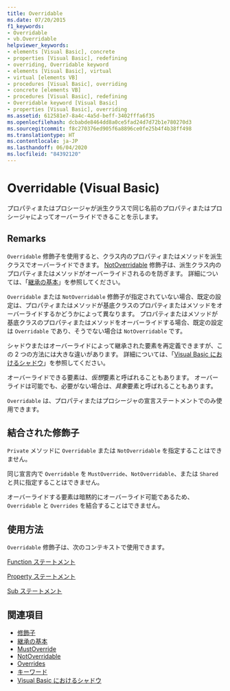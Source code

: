 ```yaml
---
title: Overridable
ms.date: 07/20/2015
f1_keywords:
- Overridable
- vb.Overridable
helpviewer_keywords:
- elements [Visual Basic], concrete
- properties [Visual Basic], redefining
- overriding, Overridable keyword
- elements [Visual Basic], virtual
- virtual [elements VB]
- procedures [Visual Basic], overriding
- concrete [elements VB]
- procedures [Visual Basic], redefining
- Overridable keyword [Visual Basic]
- properties [Visual Basic], overriding
ms.assetid: 612581e7-8a4c-4a5d-beff-3402fffa6f35
ms.openlocfilehash: dcbabde8464dd8a0ce5fad24d7d72b1e780270d3
ms.sourcegitcommit: f8c270376ed905f6a8896ce0fe25b4f4b38ff498
ms.translationtype: HT
ms.contentlocale: ja-JP
ms.lasthandoff: 06/04/2020
ms.locfileid: "84392120"
---
```

# <a name="overridable-visual-basic"></a>Overridable (Visual Basic)
プロパティまたはプロシージャが派生クラスで同じ名前のプロパティまたはプロシージャによってオーバーライドできることを示します。  
  
## <a name="remarks"></a>Remarks  
 `Overridable` 修飾子を使用すると、クラス内のプロパティまたはメソッドを派生クラスでオーバーライドできます。 [NotOverridable](notoverridable.md) 修飾子は、派生クラス内のプロパティまたはメソッドがオーバーライドされるのを防ぎます。  詳細については、「[継承の基本](../../programming-guide/language-features/objects-and-classes/inheritance-basics.md)」を参照してください。  
  
 `Overridable` または `NotOverridable` 修飾子が指定されていない場合、既定の設定は、プロパティまたはメソッドが基底クラスのプロパティまたはメソッドをオーバーライドするかどうかによって異なります。 プロパティまたはメソッドが基底クラスのプロパティまたはメソッドをオーバーライドする場合、既定の設定は `Overridable` であり、そうでない場合は `NotOverridable` です。  
  
 シャドウまたはオーバーライドによって継承された要素を再定義できますが、この 2 つの方法には大きな違いがあります。 詳細については、「[Visual Basic におけるシャドウ](../../programming-guide/language-features/declared-elements/shadowing.md)」を参照してください。  
  
 オーバーライドできる要素は、*仮想*要素と呼ばれることもあります。 オーバーライドは可能でも、必要がない場合は、*具象*要素と呼ばれることもあります。  
  
 `Overridable` は、プロパティまたはプロシージャの宣言ステートメントでのみ使用できます。  
  
## <a name="combined-modifiers"></a>結合された修飾子  
 `Private` メソッドに `Overridable` または `NotOverridable` を指定することはできません。  
  
 同じ宣言内で `Overridable` を `MustOverride`、`NotOverridable`、または `Shared` と共に指定することはできません。  
  
 オーバーライドする要素は暗黙的にオーバーライド可能であるため、`Overridable` と `Overrides` を結合することはできません。  
  
## <a name="usage"></a>使用方法  
 `Overridable` 修飾子は、次のコンテキストで使用できます。  
  
 [Function ステートメント](../statements/function-statement.md)  
  
 [Property ステートメント](../statements/property-statement.md)  
  
 [Sub ステートメント](../statements/sub-statement.md)  
  
## <a name="see-also"></a>関連項目

- [修飾子](index.md)
- [継承の基本](../../programming-guide/language-features/objects-and-classes/inheritance-basics.md)
- [MustOverride](mustoverride.md)
- [NotOverridable](notoverridable.md)
- [Overrides](overrides.md)
- [キーワード](../keywords/index.md)
- [Visual Basic におけるシャドウ](../../programming-guide/language-features/declared-elements/shadowing.md)
